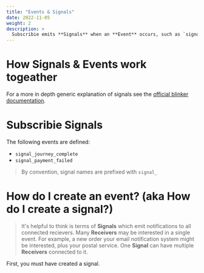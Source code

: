 ```yaml
---
title: "Events & Signals"
date: 2022-11-05
weight: 2
description: >
  Subscribie emits **Signals** when an **Event** occurs, such as `signal_payment_failed`. This is achieved using the python [blinker library](https://blinker.readthedocs.io/en/stable/).
---
```



# How Signals & Events work togeather

For a more in depth generic explanation of signals see the [ official blinker documentation](https://blinker.readthedocs.io/en/stable/).


# Subscribie Signals

The following events are defined:

- `signal_journey_complete`
- `signal_payment_failed`

> By convention, signal names are prefixed with `signal_`


# How do I create an event? (aka How do I create a signal?)

> It's helpful to think is terms of **Signals** which emit notifications to all connected recievers. Many **Receivers** may be interested in a single event. For example, a new order your email notification system might be interested, plus your postal service. One **Signal** can have multiple **Receivers** connected to it.

First, you must have created a signal.